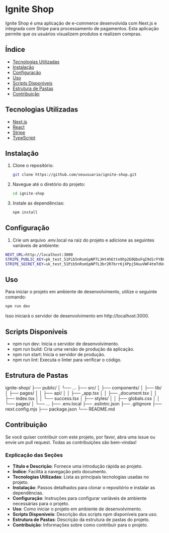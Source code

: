 # Ignite Shop

Ignite Shop é uma aplicação de e-commerce desenvolvida com Next.js e integrada com Stripe para processamento de pagamentos. 
Esta aplicação permite que os usuários visualizem produtos e realizem compras.

## Índice

- [Tecnologias Utilizadas](#tecnologias-utilizadas)
- [Instalação](#instalação)
- [Configuração](#configuração)
- [Uso](#uso)
- [Scripts Disponíveis](#scripts-disponíveis)
- [Estrutura de Pastas](#estrutura-de-pastas)
- [Contribuição](#contribuição)

## Tecnologias Utilizadas

- [Next.js](https://nextjs.org/)
- [React](https://reactjs.org/)
- [Stripe](https://stripe.com/)
- [TypeScript](https://www.typescriptlang.org/)

## Instalação

1. Clone o repositório:

   ```bash
   git clone https://github.com/seuusuario/ignite-shop.git
   ```

2. Navegue até o diretório do projeto:

   ```bash
   cd ignite-shop
   ```

3. Instale as dependências:

   ```bash
   npm install
   ```

## Configuração

1. Crie um arquivo .env.local na raiz do projeto e adicione as seguintes variáveis de ambiente:

  ```bash
  NEXT_URL=http://localhost:3000
  STRIPE_PUBLIC_KEY=pk_test_51Pib5nRsmSpNP7L3Ht4hEttn9hp2E0QboFqI9d1rFYB0bxIbfIWuOCnQlOyLsY4AYoxrHg9HaZEZwxpZ1vKO2axf00wlCRvnHy
  STRIPE_SECRET_KEY=sk_test_51Pib5nRsmSpNP7L3br2R7brr6jXPpj5HuuVWF4tmTdUdWL8cTxYoIfmE5UGufPcUXaVb0YJO4fhusxZGwGjmML2q00lC83OsbX
  ```

## Uso

Para iniciar o projeto em ambiente de desenvolvimento, utilize o seguinte comando:

  ```bash
  npm run dev
  ```
  
Isso iniciará o servidor de desenvolvimento em http://localhost:3000.

## Scripts Disponíveis

- npm run dev: Inicia o servidor de desenvolvimento.
- npm run build: Cria uma versão de produção da aplicação.
- npm run start: Inicia o servidor de produção.
- npm run lint: Executa o linter para verificar o código.

## Estrutura de Pastas

  ignite-shop/
  ├── public/
  │   └── ...
  ├── src/
  │   ├── components/
  │   ├── lib/
  │   ├── pages/
  │   │   ├── api/
  │   │   ├── _app.tsx
  │   │   ├── _document.tsx
  │   │   ├── index.tsx
  │   │   └── success.tsx
  │   ├── styles/
  │   │   ├── globals.css
  │   │   └── pages/
  │   └── ...
  ├── .env.local
  ├── .eslintrc.json
  ├── .gitignore
  ├── next.config.mjs
  ├── package.json
  └── README.md

## Contribuição

Se você quiser contribuir com este projeto, por favor, abra uma issue ou envie um pull request. Todas as contribuições são bem-vindas!

### Explicação das Seções

- **Título e Descrição**: Fornece uma introdução rápida ao projeto.
- **Índice**: Facilita a navegação pelo documento.
- **Tecnologias Utilizadas**: Lista as principais tecnologias usadas no projeto.
- **Instalação**: Passos detalhados para clonar o repositório e instalar as dependências.
- **Configuração**: Instruções para configurar variáveis de ambiente necessárias para o projeto.
- **Uso**: Como iniciar o projeto em ambiente de desenvolvimento.
- **Scripts Disponíveis**: Descrição dos scripts npm disponíveis para uso.
- **Estrutura de Pastas**: Descrição da estrutura de pastas do projeto.
- **Contribuição**: Informações sobre como contribuir para o projeto.

